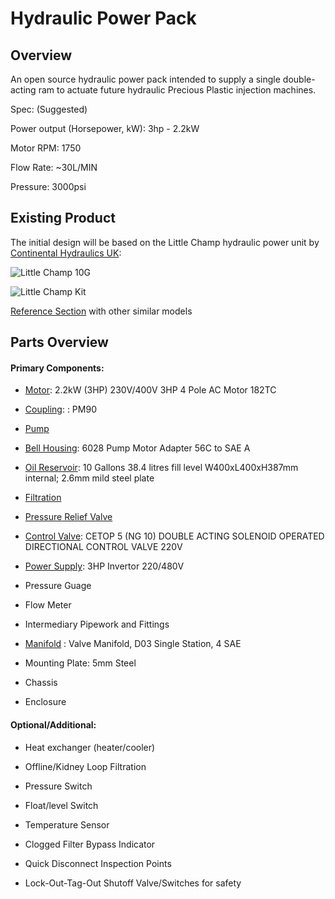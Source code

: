 # Hydraulic Power Pack

## Overview

An open source hydraulic power pack intended to supply a single double-acting ram to actuate future hydraulic Precious Plastic injection machines.

Spec: (Suggested)

Power output (Horsepower, kW): 3hp - 2.2kW

Motor RPM: 1750

Flow Rate: ~30L/MIN

Pressure: 3000psi


## Existing Product

The initial design will be based on the Little Champ hydraulic power unit by [Continental Hydraulics UK](http://www.continentalhydraulics.co.uk):

![Little Champ 10G](https://github.com/plastic-hub/products/blob/master/projects/hydraulic-power-pack/reference/little-champ/Little-Champ-web.jpg)

![Little Champ Kit](https://github.com/plastic-hub/products/blob/master/projects/hydraulic-power-pack/reference/little-champ/champ-kit-clean-web.jpg)

[Reference Section](https://github.com/plastic-hub/products/tree/master/projects/hydraulic-power-pack/reference) with other similar models


## Parts Overview


#### Primary Components:

- [Motor](https://github.com/plastic-hub/products/blob/master/projects/hydraulic-power-pack/documents/motor/ReadMe.md): 2.2kW (3HP) 230V/400V 3HP 4 Pole AC Motor 182TC

- [Coupling](https://github.com/plastic-hub/products/blob/master/projects/hydraulic-power-pack/documents/coupling/ReadMe.md): : PM90

- [Pump](https://github.com/plastic-hub/products/blob/master/projects/hydraulic-power-pack/documents/pump/ReadMe.md)

- [Bell Housing](https://github.com/plastic-hub/products/blob/master/projects/hydraulic-power-pack/documents/bell-housing/ReadMe.md): 6028 Pump Motor Adapter 56C to SAE A

- [Oil Reservoir](https://github.com/plastic-hub/products/blob/master/projects/hydraulic-power-pack/documents/reservoir/ReadMe.md): 10 Gallons 38.4 litres fill level W400xL400xH387mm internal; 2.6mm mild steel plate

- [Filtration](https://github.com/plastic-hub/products/blob/master/projects/hydraulic-power-pack/documents/filtration/ReadMe.md)

- [Pressure Relief Valve](https://github.com/plastic-hub/products/blob/master/projects/hydraulic-power-pack/documents/pressure-relief-valve/ReadMe.md)

- [Control Valve](https://github.com/plastic-hub/products/blob/master/projects/hydraulic-power-pack/documents/valves/ReadMe.md): CETOP 5 (NG 10) DOUBLE ACTING SOLENOID OPERATED DIRECTIONAL CONTROL VALVE 220V

- [Power Supply](https://github.com/plastic-hub/products/blob/master/projects/hydraulic-power-pack/documents/power-supply/ReadMe.md): 3HP Invertor 220/480V

- Pressure Guage

- Flow Meter

- Intermediary Pipework and Fittings

- [Manifold](https://github.com/plastic-hub/products/blob/master/projects/hydraulic-power-pack/documents/manifold/ReadMe.md)
: Valve Manifold, D03 Single Station, 4 SAE

- Mounting Plate: 5mm Steel

- Chassis

- Enclosure


#### Optional/Additional:

- Heat exchanger (heater/cooler)

- Offline/Kidney Loop Filtration

- Pressure Switch

- Float/level Switch

- Temperature Sensor

- Clogged Filter Bypass Indicator

- Quick Disconnect Inspection Points

- Lock-Out-Tag-Out Shutoff Valve/Switches for safety



